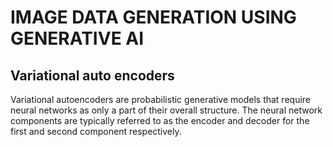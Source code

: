 # IMAGE DATA GENERATION USING GENERATIVE AI

## Variational auto encoders

Variational autoencoders are probabilistic generative models that require neural networks as only a part of their overall structure.
The neural network components are typically referred to as the encoder and decoder for the first and second component respectively.